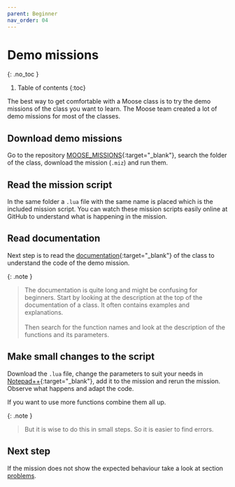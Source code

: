 ```yaml
---
parent: Beginner
nav_order: 04
---
```


# Demo missions
{: .no_toc }

1. Table of contents
{:toc}

The best way to get comfortable with a Moose class is to try the demo missions
of the class you want to learn. The Moose team created a lot of demo missions
for most of the classes.

## Download demo missions

Go to the repository [MOOSE_MISSIONS]{:target="_blank"}, search the folder of
the class, download the mission (`.miz`) and run them.

## Read the mission script

In the same folder a `.lua` file with the same name is placed which is the
included mission script. You can watch these mission scripts easily online at
GitHub to understand what is happening in the mission.

## Read documentation

Next step is to read the [documentation]{:target="_blank"} of the class to
understand the code of the demo mission.

{: .note }
> The documentation is quite long and might be confusing for beginners.
> Start by looking at the description at the top of the documentation of a
> class. It often contains examples and explanations. <br /><br />
> Then search for the function names and look at the description of the
> functions and its parameters.

## Make small changes to the script

Download the `.lua` file, change the parameters to suit your needs in
[Notepad++]{:target="_blank"}, add it to the mission and rerun the mission.
Observe what happens and adapt the code.

If you want to use more functions combine them all up.

{: .note }
> But it is wise to do this in small steps. So it is easier to find errors.

## Next step

If the mission does not show the expected behaviour take a look at section
[problems].

[MOOSE_MISSIONS]: https://github.com/FlightControl-Master/MOOSE_MISSIONS/tree/develop
[documentation]: https://flightcontrol-master.github.io/MOOSE_DOCS_DEVELOP/Documentation/index.html
[Notepad++]: https://notepad-plus-plus.org/downloads/
[problems]: problems.md
